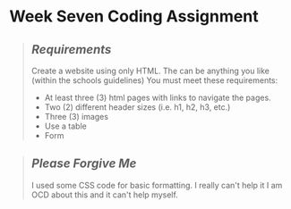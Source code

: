 
# Week Seven Coding Assignment 

> ## _Requirements_
>
> Create a website using only HTML. The can be anything you like (within the 
> schools guidelines) You must meet these requirements: 
> - At least three (3) html pages with links to navigate the pages. 
> - Two (2) different header sizes (i.e. h1, h2, h3, etc.)
> - Three (3) images 
> - Use a table 
> - Form 

> ## _Please Forgive Me_ 
>
> I used some CSS code for basic formatting. I really can't help it I am OCD about this 
and it can't help myself. 




